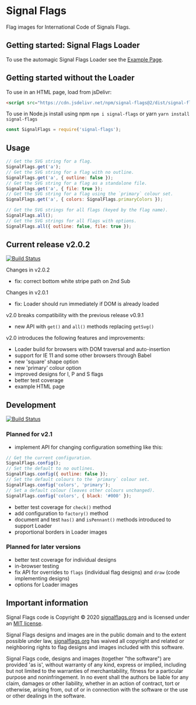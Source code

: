 # Signal Flags

Flag images for International Code of Signals Flags.

## Getting started: Signal Flags Loader

To use the automagic Signal Flags Loader see the
[Example Page](https://signalflags.org/examples/index.html).

## Getting started without the Loader

To use in an HTML page, load from jsDelivr:

```html
<script src="https://cdn.jsdelivr.net/npm/signal-flags@2/dist/signal-flags.min.js"></script>
```

To use in Node.js install using npm `npm i signal-flags` or yarn `yarn install signal-flags`

```js
const SignalFlags = require('signal-flags');
```

## Usage

```js
// Get the SVG string for a flag.
SignalFlags.get('a');
// Get the SVG string for a flag with no outline.
SignalFlags.get('a', { outline: false });
// Get the SVG string for a flag as a standalone file.
SignalFlags.get('a', { file: true });
// Get the SVG string for a flag using the `primary` colour set.
SignalFlags.get('a', { colors: SignalFlags.primaryColors });

// Get the SVG strings for all flags (keyed by the flag name).
SignalFlags.all();
// Get the SVG strings for all flags with options.
SignalFlags.all({ outline: false, file: true });
```

## Current release v2.0.2

[![Build Status](https://travis-ci.org/signal-flags/signal-flags-js.svg?branch=main)](https://travis-ci.org/signal-flags/signal-flags-js)

Changes in v2.0.2

- fix: correct bottom white stripe path on 2nd Sub

Changes in v2.0.1

- fix: Loader should run immediately if DOM is already loaded

v2.0 breaks compatibility with the previous release v0.9.1

- new API with `get()` and `all()` methods replacing `getSvg()`

v2.0 introduces the following features and improvements:

- Loader build for browsers with DOM traversal and auto-insertion
- support for IE 11 and some other browsers through Babel
- new 'square' shape option
- new 'primary' colour option
- improved designs for I, P and S flags
- better test coverage
- example HTML page

## Development

[![Build Status](https://travis-ci.org/signal-flags/signal-flags-js.svg?branch=develop)](https://travis-ci.org/signal-flags/signal-flags-js/branches)

### Planned for v2.1

- implement API for changing configuration something like this:

```js
// Get the current configuration.
SignalFlags.config();
// Set the default to no outlines.
SignalFlags.config({ outline: false });
// Set the default colours to the `primary` colour set.
SignalFlags.config('colors', 'primary');
// Set a default colour (leaves other colours unchanged).
SignalFlags.config('colors', { black: '#000' });
```

- better test coverage for `check()` method
- add configuration to `factory()` method
- document and test `has()` and `isPennant()` methods introduced to support
  Loader
- proportional borders in Loader images

### Planned for later versions

- better test coverage for individual designs
- in-browser testing
- fix API for overrides to `flags` (individual flag designs) and `draw`
  (code implementing designs)
- options for Loader images

## Important information

Signal Flags code is Copyright © 2020
[signalflags.org](https://signalflags.org/) and is licensed under an
[MIT license](https://github.com/signal-flags/signal-flags-js/blob/master/LICENSE).

Signal Flags designs and images are in the public domain and to the extent
possible under law,
[signalflags.org](https://signalflags.org/) has waived all copyright and related
or neighboring rights to flag designs and images included with this software.

Signal Flags code, designs and images (together "the software") are provided 'as
is', without warranty of any kind, express or implied, including but not limited
to the warranties of merchantability, fitness for a particular purpose and
noninfringement. In no event shall the authors be liable for any claim, damages
or other liability, whether in an action of contract, tort or otherwise, arising
from, out of or in connection with the software or the use or other dealings in
the software.
